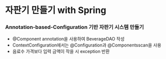 # 자판기 만들기 with Spring

### Annotation-based-Configuration 기반 자판기 시스템 만들기

- @Component annotation을 사용하여 BeverageDAO 작성
- ContextConfiguration에서는 @Configuration과 @Componentsscan을 사용
- 음료수 가격보다 입력 금액이 작을 시 exception 반환